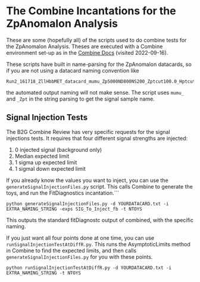 # The Combine Incantations for the ZpAnomalon Analysis

These are some (hopefully all) of the scripts used to do combine tests for the ZpAnomalon Analysis. Theses are executed with a Combine environment set-up as in the [Combine Docs](https://cms-analysis.github.io/HiggsAnalysis-CombinedLimit/#setting-up-the-environment-and-installation) (visited 2022-09-16).

These scripts have built in name-parsing for the ZpAnomalon datacards, so if you are not using a datacard naming convention like

```
Run2_161718_ZllHbbMET_datacard_mumu_Zp5000ND800NS200_Zptcut100.0_Hptcut300.0_metcut75.0_btagwp0.8.txt
```

the automated output naming will not make sense. The script uses `mumu_` and `_Zpt` in the string parsing to get the signal sample name.

## Signal Injection Tests

The B2G Combine Review has very specific requests for the signal injections tests. It requires that four different signal strengths are injected:

1. 0 injected signal (background only)
2. Median expected limit
3. 1 sigma up expected limit
4. 1 sigmal down expected limit

If you already know the values you want to inject, you can use the `generateSignalInjectionFiles.py` script. This calls Combine to generate the toys, and run the FitDiagnostics incantation.```

```
python generateSignalInjectionFiles.py -d YOURDATACARD.txt -i EXTRA_NAMING_STRING -exps SIG_To_Inject_fb -t NTOYS
```

This outputs the standard fitDiagnostc output of combined, with the specific naming.

If you just want all four points done at one time, you can use `runSignalInjectionTestAtDiffR.py`. This runs the AsymptoticLimits method in Combine to find the expected limits, and then calls `generateSignalInjectionFiles.py` for you with these points.

```
python runSignalInjectionTestAtDiffR.py -d YOURDATACARD.txt -i EXTRA_NAMING_STRING -t NTOYS
```